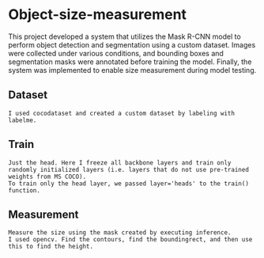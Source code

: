 # Object-size-measurement
This project developed a system that utilizes the Mask R-CNN model to perform object detection and segmentation using a custom dataset. Images were collected under various conditions, and bounding boxes and segmentation masks were annotated before training the model. Finally, the system was implemented to enable size measurement during model testing.

## Dataset
    I used cocodataset and created a custom dataset by labeling with labelme.

## Train
    Just the head. Here I freeze all backbone layers and train only randomly initialized layers (i.e. layers that do not use pre-trained weights from MS COCO). 
    To train only the head layer, we passed layer='heads' to the train() function.

## Measurement
    Measure the size using the mask created by executing inference. 
    I used opencv. Find the contours, find the boundingrect, and then use this to find the height.
